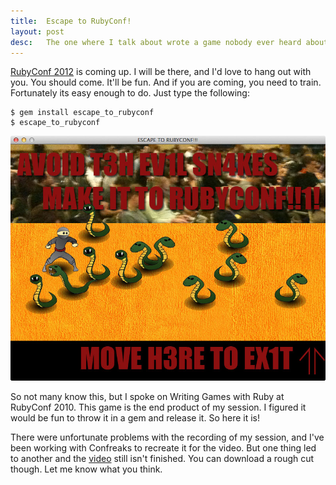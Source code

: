 ```yaml
---
title:  Escape to RubyConf!
layout: post
desc:   The one where I talk about wrote a game nobody ever heard about.
---
```

[RubyConf 2012](http://rubyconf.org/) is coming up. I will be there, and I'd love to hang out with you. You should come. It'll be fun. And if you are coming, you need to train. Fortunately its easy enough to do. Just type the following:

    $ gem install escape_to_rubyconf
    $ escape_to_rubyconf

![Escape to RubyConf!](/images/escape_to_rubyconf.jpg)

So not many know this, but I spoke on Writing Games with Ruby at RubyConf 2010. This game is the end product of my session. I figured it would be fun to throw it in a gem and release it. So here it is!

There were unfortunate problems with the recording of my session, and I've been working with Confreaks to recreate it for the video. But one thing led to another and the [video](http://www.confreaks.com/videos/490-rubyconf2010-writing-games-with-ruby) still isn't finished. You can download a rough cut though. Let me know what you think.
